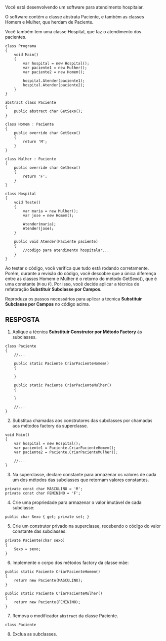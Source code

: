 ﻿Você está desenvolvendo um software para atendimento hospitalar.

O software contém a classe abstrata Paciente, e também as classes Homem e Mulher, que herdam de Paciente.

Você também tem uma classe Hospital, que faz o atendimento dos pacientes.

```
class Programa
{
    void Main()
    {
        var hospital = new Hospital();
        var paciente1 = new Mulher();
        var paciente2 = new Homem();

        hospital.Atender(paciente1);
        hospital.Atender(paciente2);
    }
}

abstract class Paciente
{
    public abstract char GetSexo();
}

class Homem : Paciente
{
    public override char GetSexo()
    {
        return 'M';
    }
}

class Mulher : Paciente
{
    public override char GetSexo()
    {
        return 'F';
    }
}

class Hospital
{
    void Teste()
    {
        var maria = new Mulher();
        var jose = new Homem();

        Atender(maria);
        Atender(jose);
    }

    public void Atender(Paciente paciente)
    {
        //codigo para atendimento hospitalar...
    }
}
```

Ao testar o código, você verifica que tudo está rodando corretamente. Porém,
durante a revisão do código, você descobre que a única diferença entre as classes Homem e Mulher
é o retorno do método GetSexo(), que é uma constante (`M` ou `F`). Por isso, você
decide aplicar a técnica de refatoração **Substituir Subclasse por Campos**.

Reproduza os passos necessários para aplicar a técnica **Substituir Subclasse por Campos** no código acima.

## RESPOSTA 

1. Aplique a técnica **Substituir Construtor por Método Factory** às subclasses.

```
class Paciente
{
    //...

    public static Paciente CriarPacienteHomem()
    {
   
    }

    public static Paciente CriarPacienteMulher()
    {
        
    }

    //...
}
```

2. Substitua chamadas aos construtores das subclasses por chamadas aos métodos factory da superclasse.

```
void Main()
{
    var hospital = new Hospital();
    var paciente1 = Paciente.CriarPacienteHomem();
    var paciente2 = Paciente.CriarPacienteMulher();

    //...
}
```

3. Na superclasse, declare constante para armazenar os valores de cada um dos métodos das subclasses que retornam valores constantes.

```
private const char MASCULINO = 'M';
private const char FEMININO = 'F';
```

4. Crie uma propriedade para armazenar o valor imutável de cada subclasse:

```
public char Sexo { get; private set; }
```

5. Crie um construtor privado na superclasse, recebendo o código do valor constante das subclasses:

```
private Paciente(char sexo)
{
    Sexo = sexo;
}
```

6. Implemente o corpo dos métodos factory da classe mãe:

```
public static Paciente CriarPacienteHomem()
{
    return new Paciente(MASCULINO);
}

public static Paciente CriarPacienteMulher()
{
    return new Paciente(FEMININO);
}
```

7. Remova o modificador `abstract` da classe Paciente.

```
class Paciente
```

8. Exclua as subclasses.




